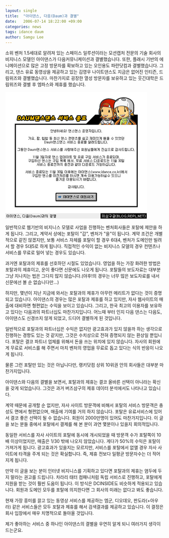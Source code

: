 ```yaml
---
layout: single
title:  "아이댄스, 다음(Daum)과 결별"
date:   2006-07-14 18:22:00 +09:00
categories: news
tags: idance daum
author: Samgu Lee
---
```

소위 벤처 1.5세대로 알려져 있는 스페이스 일루션이라는 모션캡처 전문의 기술 회사의 비지니스 모델인 아이댄스가 다음커뮤니케이션과 결별했습니다. 또한, 플래시 기반의 에니메이션으로 많은 고정 방문자를 확보하고 있는 오인용도 파란닷컴과 결별했습니다. 그리고, 댄스 유료 동영상을 제공하고 있는 김영우 나이트댄스도 지금은 없어진 인티즌, 드림위즈와 결별했습니다. 마찬가지로 굉장한 열성 방문자를 보유하고 있는 웃긴대학은 드림위즈와 결별 후 엠파스와 제휴를 했습니다.

![아이댄스, 다음과 결별](/assets/idance_daum-717510.jpg)

일반적으로 웹기반의 비지니스 모델로 사업을 진행하는 벤처회사들은 포탈에 제안을 하게 됩니다. 그리고, 계약서 상에는 포탈이 "갑", 벤처가 "을"이 됩니다. 계약 조건은 개별적으로 같진 않겠지만, 보통 서비스 자체를 포탈이 할 경우 6대4, 벤처가 도메인만 빌려서 할 경우 5대5로 하게 됩니다. 직접적인 수익이 없는 비지니스 모델의 경우 컨텐츠나 서비스를 무료로 밀어 넣는 경우도 있습니다.

과거엔 포탈과의 제휴를 선호하던 시절도 있었습니다. 영업을 하는 가장 화려한 방법은 포탈과의 제휴이고, 운이 좋다면 신문에도 나오게 됩니다. 포탈들의 보도자료는 대부분 그냥 지나치는 법은 그다지 많지 않습니다.(야후!의 경우는 너무 많은 보도자료를 내서 신문에선 볼 순 없습니다만...)

하지만, 몇년이 지난 지금에 와서는 포탈과의 제휴가 아무런 메리트가 없다는 것이 증명되고 있습니다. 아이댄스의 경우는 많은 포탈과 제휴를 하고 있지만, 자사 웹사이트의 매출에 대비하면 형편없는 수익을 보이고 있습니다. 그리고, 한국 최고의 이용자를 보유하고 있다는 다음과의 파트너십도 마찬가지입니다. 어느때 부터 인지 다음 댄스는 다음도, 아이댄스도 신경쓰지 않게 되었고, 드디어 결별하게 된 것입니다.

일반적으로 포탈과의 파트너십은 수익은 없지만 광고효과가 있지 않을까 하는 생각으로 진행하는 경향도 있는 것 같지만, 그것은 수치상으로 전혀 증명되지 않는 환상일 뿐입니다. 포탈은 결코 파트너 업체를 위해서 돈을 쓰는 위치에 있지 않습니다. 자사의 회원에게 무료로 서비스를 해 주면서 마치 벤처의 영업을 무료로 돕고 있다는 식의 반응이 나오게 됩니다.

물론 그런 포탈만 있는 것은 아닙니다만, 랭키닷컴 상위 10위권 안의 회사들은 대부분 마찬가지입니다.

아이댄스와 다음의 결별을 보면서, 포탈과의 제휴는 결코 올바른 선택이 아니라는 확신을 갖게 되었습니다. 그것은 과거 버즈삼구의 제휴 데이터 분석에서도 나타나고 있습니다.

계약 때문에 공개할 순 없지만, 자사 사이트 방문객에 비해서 포탈의 서비스 방문객은 충성도 면에서 형편없으며, 매출에 기여를 거의 하지 않습니다. 포탈은 유료서비스에 있어서 결코 좋은 선택이 될 수 없습니다. 회원이 2000만명이 있어도 마찬가지입니다. 이 글을 보는 분들 중에서 포탈에서 결제를 해 본 분이 과연 몇분이나 있을지 회의적입니다.

동일한 서비스를 자사 사이트의 포탈에 동시에 개시되었을 때 방문객 수가 포탈쪽이 10배 이상이었지만, 매출은 1/30 밖에 나오지 않았습니다. 게다가 50%의 수익은 포탈이 가져가게 됩니다. 광고효과가 있을지는 모르지만, 서비스를 포탈에서 없앨 경우 자사 사이트에 타격을 주게 되는 것은 확실합니다. 즉, 제휴 전보다 일평균 방문자수는 더 적어지게 됩니다.

만약 이 글을 보는 분이 인터넷 비지니스를 기획하고 있다면 포탈과의 제휴는 염두에 두지 말라는 권고를 드립니다. 차라리 태터 컴패니처럼 독립 서비스로 진행하고, 포탈에게 지원을 받는 것이 훨씬 도움이 됩니다. 이 방식은 DCINSIDE도 비슷하게 적용되고 있습니다. 회원과 도메인 모두를 포탈에 의지한다면 그 회사의 미래는 없다고 봐도 좋습니다.

현재 가장 흥미를 끌고 있는 동영상 서비스를 제공하는 엠군, 디오데오, 판도라(+아우라) 같은 서비스들은 모두 포탈과 제휴를 해서 검색결과를 제공하고 있습니다. 이 결정은 회사 입장에서 매우 치명적으로 돌아올 것입니다.

제가 좋아하는 서비스 중 하나인 아이댄스의 결별을 우연히 알게 되니 여러가지 생각이 드는군요.
